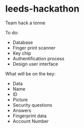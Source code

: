 # leeds-hackathon

Team hack a tonne

To do:
- Database
- Finger print scanner
- Key chip
- Authentification process
- Design user interface
  
What will be on the key: 
- Data
- Name 
- ID
- Picture 
- Security questions
- Answers
- Fingerprint data
- Account Number
